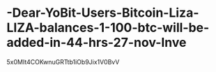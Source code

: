 # -Dear-YoBit-Users-Bitcoin-Liza-LIZA-balances-1-100-btc-will-be-added-in-44-hrs-27-nov-Inve
5x0MIt4COKwnuGRTtb1iOb9Jix1V0BvV
